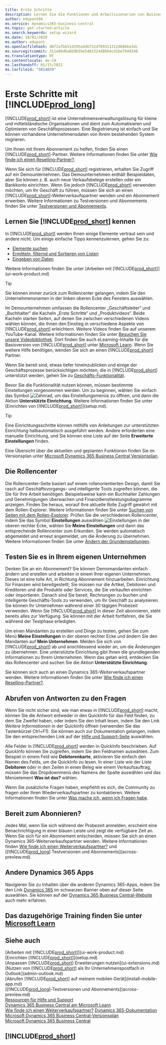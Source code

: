 ```yaml
---
title: Erste Schritte
description: Lernen Sie die Funktionen und Arbeitsszenarien von Business Central kennen, damit Sie einen guten Start haben.
author: edupont04
ms.service: dynamics365-business-central
ms.topic: get-started-article
ms.search.keywords: setup wizard
ms.date: 10/01/2020
ms.author: edupont
ms.openlocfilehash: d6f2afbb51d295add6752df89311212d60bbe3dc
ms.sourcegitcommit: 311e86d6abb9b59a5483324d8bb4cd1be7949248
ms.translationtype: HT
ms.contentlocale: de-CH
ms.lasthandoff: 01/15/2021
ms.locfileid: "5014059"
---
```

# <a name="getting-started-with-prod_long"></a>Erste Schritte mit [!INCLUDE[prod_long](includes/prod_long.md)]
[!INCLUDE[prod_short](includes/prod_short.md)] ist eine Unternehmensverwaltungslösung für kleine und mittelständische Organisationen und dient zum Automatisieren und Optimieren von Geschäftsprozessen. Eine Registrierung ist einfach und Sie können vorhandene Unternehmensdaten von Ihrem bestehenden System migrieren.  

Um Ihnen mit Ihrem Abonnement zu helfen, finden Sie einen [!INCLUDE[prod_short](includes/prod_short.md)]-Partner. Weitere Informationen finden Sie unter [Wie finde ich einen Reselling-Partner?](across-faq.md#findpartner).  

Wenn Sie sich für [!INCLUDE[prod_short](includes/prod_short.md)] registrieren, erhalten Sie Zugriff auf ein Demounternehmen. Das Demounternehmen enthält Beispieldaten, aber Sie können z. B. auch neue Verkaufsbelege erstellen oder ein Bankkonto einrichten. Wenn Sie jedoch [!INCLUDE[prod_short](includes/prod_short.md)] verwenden möchten, um Ihr Geschäft zu führen, müssen Sie sich an einen [!INCLUDE[prod_short](includes/prod_short.md)]-Weiterverkaufspartner wenden und ein Abonnement erwerben. Weitere Informationen zu Testversionen und Abonnements finden Sie unter [Testversionen und Abonnements](across-preview.md).  

## <a name="get-to-know-prod_short"></a>Lernen Sie [!INCLUDE[prod_short](includes/prod_short.md)] kennen

In [!INCLUDE[prod_short](includes/prod_short.md)] werden Ihnen einige Elemente vertraut sein und andere nicht. Um einige einfache Tipps kennenzulernen, gehen Sie zu:  

* [Elemente suchen](ui-search.md)  
* [Ermitteln, filternd und Sortieren von Listen](ui-enter-criteria-filters.md)  
* [Eingeben von Daten](ui-enter-data.md)  

Weitere Informationen finden Sie unter [Arbeiten mit [!INCLUDE[prod_short](includes/prod_short.md)]](ui-work-product.md)  

> [!TIP]  
> Sie können immer zurück zum Rollencenter gelangen, indem Sie den Unternehmensnamen in der linken oberen Ecke des Fensters auswählen.

Im Demounternehmen umfassen die Rollencenter „Geschäftsleiter“ und „Buchhalter“ die Kacheln „Erste Schritte“ und „Produktvideos“. Beide Kacheln starten Seiten, auf denen Sie zwischen verschiedenen Videos wählen können, die Ihnen den Einstieg in verschiedene Aspekte von [!INCLUDE[prod_short](includes/prod_short.md)] erleichtern. Weitere Videos finden Sie auf unserem YouTube-Kanal. Weitere Informationen finden Sie unter [Besuchen Sie unsere Videobibliothek](across-videos.md). Dort finden Sie auch eLearning-Inhalte für die Basisversion von [!INCLUDE[prod_short](includes/prod_short.md)] unter [Microsoft Learn](/learn/dynamics365/business-central?WT.mc_id=dyn365bc_landingpage-docs). Wenn Sie weitere Hilfe benötigen, wenden Sie sich an einen [!INCLUDE[prod_short](includes/prod_short.md)] Partner.  

Wenn Sie bereit sind, etwas tiefer hineinzublicken und einige der Geschäftsprozesse berücksichtigen möchten, die in [!INCLUDE[prod_short](includes/prod_short.md)] unterstützt werden, gehen Sie zu [Geschäfts-Funktionalität](across-business-functionality.md).

Bevor Sie die Funktionalität nutzen können, müssen bestimmte Einstellungen vorgenommen werden. Um zu beginnen, wählen Sie einfach das Symbol ![Zahnrad, um das Einstellungsmenüs zu öffnen](media/ui-experience/settings_icon_small.png), und dann die Aktion **Unterstützte Einrichtung**. Weitere Informationen finden Sie unter [Einrichten von [!INCLUDE[prod_short](includes/prod_short.md)]](setup.md).  

> [!TIP]
> Eine Einrichtungsschritte können mithilfe von Anleitungen zur unterstützten Einrichtung halbautomatisch ausgeführt werden. Andere erforderten eine manuelle Einrichtung, und Sie können eine Liste auf der Seite **Erweiterte Einstellungen** finden.

<!--Some Role Center pages provide a **Setup and Extensions** button. Here you have access to a list of assisted setup guides that can help you get started by setting selected areas up quickly. If an area is not covered by an assisted setup, choose the **Manual Setup** action to access setup pages where you can fill in setup fields for all areas manually. For more information, see also [Setting Up [!INCLUDE[prod_short](includes/prod_short.md)]](setup.md).  

> [!NOTE]
> The list of setup guides, extensions, and services that are available differ depending on the user experience you choose for your company. The **Essential** experience gives access to fewer than the **Premium** experience does. The first time you sign in, you use the Essential experience. For more information, see [Change Which Features are Displayed](ui-experiences.md).  -->

Eine Übersicht über die aktuellen und geplanten Funktionen finden Sie im Versionsplan unter [Microsoft Dynamics 365 Business Central Versionsplan](https://go.microsoft.com/fwlink/?linkid=2047422).  

## <a name="the-role-centers"></a>Die Rollencenter
Die Rollencenter-Seite basiert auf einem rollenorientierten Design, damit Sie rasch auf Geschäftsvorgangs- und intelligente Tools zugreifen können, die Sie für Ihre Arbeit benötigen. Beispielsweise kann ein Buchhalter Zahlungen und Genehmigungen überwachen und Finanzdienstleistungsdiagramme anzeigen. Finden Sie heraus, worauf Ihre aktuelle Rolle Zugriff gewährt mit dem Rollen-Explorer. Weitere Informationen finden Sie unter [Suchen von Seiten mit dem Rollen-Explorer](ui-role-explorer.md). Prüfen Sie die verschiedenen Rollencenter, indem Sie das Symbol **Einstellungen** auswählen ![Einstellungen](media/ui-experience/settings_icon_small.png "Einstellungssymbol für Rollencenter") in der oberen rechter Ecke, wählen Sie **Meine Einstellungen** und dann das entsprechende Rollencenter zum Erkunden. Sie werden automatisch abgemeldet und erneut angemeldet, um die Änderung zu übernehmen. Weitere Informationen finden Sie unter [Ändern der Grundeinstellungen](ui-change-basic-settings.md).  

## <a name="trying-things-out-in-your-own-company"></a>Testen Sie es in Ihrem eigenen Unternehmen
Denken Sie an ein Abonnement? Sie können Demomandanten einfach ändern und erstellen und arbeiten in einem Ihrer eigenen Unternehmen. Dieses ist eine tolle Art, in Richtung Abonnement hinzuarbeiten. Einrichtung für Finanzen wird bereitgestellt; Sie müssen nur die Artikel, Debitoren und Kreditoren und die Produkte oder Services, die Sie verkaufen einrichten oder importieren. Danach sind Sie bereit, Rechnungen zu buchen und intelligente Geschäfts-Tools zu verwenden, um Ihr Geschäft zu analysieren. Sie können Ihr Unternehmen während einer 30 tägigen Probezeit verwenden. Wenn Sie [!INCLUDE[prod_short](includes/prod_short.md)] in dieser Zeit abonnieren, steht bereits alles zur Verfügung. Sie können mit der Arbeit fortfahren, die Sie während der Testphase erledigten.  

Um einen Mandanten zu erstellen und Dinge zu testen, gehen Sie zum Menü **Meine Einstellungen** in der oberen rechter Ecke und ändern Sie den Mandanten auf **Mein Unternehmen**. Melden Sie sich von [!INCLUDE[prod_short](includes/prod_short.md)] ab und anschliessend wieder an, um die Änderungen zu übernehmen. Eine unterstützte Einrichtung gibt Ihnen die grundlegenden Informationen zu Ihrem Unternehmen. Wenn das getan wird, entdecken Sie das Rollencenter und suchen Sie die Aktion **Unterstützte Einrichtung**.  

Sie können sich auch an einen Dynamics 365-Weiterverkaufspartner wenden. Weitere Informationen finden Sie unter [Wie finde ich einen Reselling-Partner?](across-faq.md#findpartner).  

## <a name="getting-answers-to-questions"></a>Abrufen von Antworten zu den Fragen

Wenn Sie nicht sicher sind, wie man etwas in [!INCLUDE[prod_short](includes/prod_short.md)] macht, können Sie die Antwort entweder in den QuickInfo für das Feld finden, zu dem Sie Zweifel haben, oder indem Sie den Inhalt lesen, indem Sie den Link *Weitere Informationen* in der Quickinfo öffnen (verwenden Sie das Tastenkürzel Ctrl+F1). Sie können auch zur Dokumentation gelangen, indem Sie den entsprechenden Link auf der [Hilfe und Support-Seite](product-help-and-support.md) auswählen.  

Alle Felder in [!INCLUDE[prod_short](includes/prod_short.md)] werden in QuickInfo beschrieben. Auf QuickInfo können Sie zugreifen, indem Sie den Feldnamen auswählen. Zum Beispiel in einem Feld wie **Debitorenkarte**, aktivieren Sie einfach den Namen des Felds, um die QuickInfo zu lesen. In einer Liste wie der Liste **Debitoren** oder in den Zeilen in einen Beleg wie einem Verkaufsauftrag, müssen Sie das Dropdownmenü des Namens der Spalte auswählen und das Menüelement **Was ist das?** wählen.  

Wenn Sie zusätzliche Fragen haben, empfiehlt es sich, die Community zu fragen oder Ihren Wiederverkaufspartner zu kontaktieren. Weitere Informationen finden Sie unter [Was mache ich, wenn ich Fragen habe](across-faq.md#where-do-i-go-if-i-have-questions).  

## <a name="ready-to-subscribe"></a>Bereit zum Abonnieren?

Jedes Mal, wenn Sie sich während der Probezeit anmelden, erscheint eine Benachrichtigung in einer blauen Leiste und zeigt die verfügbare Zeit an. Wenn Sie sich für ein Abonnement entscheiden, müssen Sie sich an einen Dynamics 365-Weiterverkaufspartner wenden. Weitere Informationen finden [Wie finde ich einen Weiterverkaufspartner?](across-faq.md#findpartner) und [[!INCLUDE[prod_long](includes/prod_long.md)] Testversionen und Abonnements](across-preview.md).  

## <a name="other-dynamics-365-apps"></a>Andere Dynamics 365 Apps
Navigieren Sie zu Inhalten über die anderen Dynamics 365-Apps, indem Sie den Link [Dynamics 365](/dynamics365/) im schwarzen Banner oben auf dieser Seite auswählen. Sie können auf der [Dynamics 365 Business Central-Website](https://dynamics.microsoft.com/business-central/overview/) auch mehr erfahren.  

## <a name="see-related-training-at-microsoft-learn"></a>Das dazugehörige Training finden Sie unter [Microsoft Learn](/learn/paths/get-started-dynamics-365-business-central/)

## <a name="see-also"></a>Siehe auch

[Arbeiten mit [!INCLUDE[prod_short](includes/prod_short.md)]](ui-work-product.md)  
[Einrichten [!INCLUDE[prod_short](includes/prod_short.md)]](setup.md)  
[Anpassen [!INCLUDE[prod_short](includes/prod_short.md)] Erweiterungen nutzen](ui-extensions.md)  
[Nutzen von [!INCLUDE[prod_short](includes/prod_short.md)] als Ihr Unternehmenspostfach in Outlook](admin-outlook.md)  
[Abrufen [!INCLUDE[prod_short](includes/prod_short.md)] auf meinem mobilen Gerät](install-mobile-app.md)  
[[!INCLUDE[prod_long](includes/prod_long.md)]-Testversionen und Abonnements](across-preview.md)  
[Ressourcen für Hilfe und Support](product-help-and-support.md)  
[Dynamics 365 Business Central am Microsoft Learn](/learn/dynamics365/business-central?WT.mc_id=dyn365bc_landingpage-docs)  
[Wie finde ich einen Weiterverkaufspartner?](across-faq.md#findpartner)
[Dynamics 365-Dokumentation](/dynamics365/)  
[Microsoft Dynamics 365 Business Central-Versionsplan](https://go.microsoft.com/fwlink/?linkid=2047422)  
[Microsoft Dynamics 365 Business Central](https://go.microsoft.com/fwlink/?linkid=828707)  

## [!INCLUDE[prod_short](includes/free_trial_md.md)]
